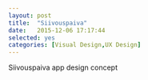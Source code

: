 ```yaml
---
layout: post
title:  "Siivouspaiva"
date:   2015-12-06 17:17:44
selected: yes
categories: [Visual Design,UX Design]
---
```


Siivouspaiva app design concept